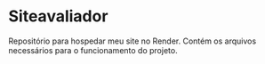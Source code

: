 # Siteavaliador
Repositório para hospedar meu site no Render. Contém os arquivos necessários para o funcionamento do projeto.  
